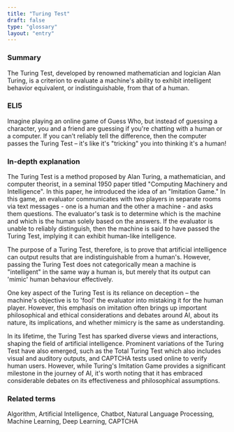 ```yaml
---
title: "Turing Test"
draft: false
type: "glossary"
layout: "entry"
---
```


### Summary
The Turing Test, developed by renowned mathematician and logician Alan Turing, is a criterion to evaluate a machine's ability to exhibit intelligent behavior equivalent, or indistinguishable, from that of a human.

### ELI5
Imagine playing an online game of Guess Who, but instead of guessing a character, you and a friend are guessing if you're chatting with a human or a computer. If you can’t reliably tell the difference, then the computer passes the Turing Test – it's like it's "tricking" you into thinking it's a human!

### In-depth explanation
The Turing Test is a method proposed by Alan Turing, a mathematician, and computer theorist, in a seminal 1950 paper titled "Computing Machinery and Intelligence". In this paper, he introduced the idea of an "Imitation Game." In this game, an evaluator communicates with two players in separate rooms via text messages - one is a human and the other a machine - and asks them questions. The evaluator's task is to determine which is the machine and which is the human solely based on the answers. If the evaluator is unable to reliably distinguish, then the machine is said to have passed the Turing Test, implying it can exhibit human-like intelligence.

The purpose of a Turing Test, therefore, is to prove that artificial intelligence can output results that are indistinguishable from a human's. However, passing the Turing Test does not categorically mean a machine is "intelligent" in the same way a human is, but merely that its output can 'mimic' human behaviour effectively.

One key aspect of the Turing Test is its reliance on deception – the machine's objective is to 'fool' the evaluator into mistaking it for the human player. However, this emphasis on imitation often brings up important philosophical and ethical considerations and debates around AI, about its nature, its implications, and whether mimicry is the same as understanding.

In its lifetime, the Turing Test has sparked diverse views and interactions, shaping the field of artificial intelligence. Prominent variations of the Turing Test have also emerged, such as the Total Turing Test which also includes visual and auditory outputs, and CAPTCHA tests used online to verify human users. However, while Turing's Imitation Game provides a significant milestone in the journey of AI, it's worth noting that it has embraced considerable debates on its effectiveness and philosophical assumptions. 

### Related terms
Algorithm, Artificial Intelligence, Chatbot, Natural Language Processing, Machine Learning, Deep Learning, CAPTCHA

